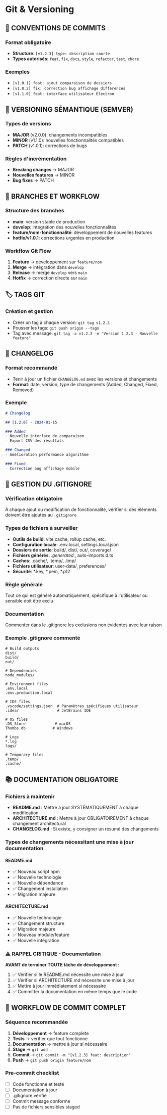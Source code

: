 # Git & Versioning

## 📝 CONVENTIONS DE COMMITS

### Format obligatoire
- **Structure**: `[v1.2.3] type: description courte`
- **Types autorisés**: `feat`, `fix`, `docs`, `style`, `refactor`, `test`, `chore`

### Exemples
- `[v1.0.1] feat: ajout comparaison de dossiers`
- `[v1.0.2] fix: correction bug affichage différences`
- `[v1.1.0] feat: interface utilisateur Electron`

## 🔢 VERSIONING SÉMANTIQUE (SEMVER)

### Types de versions
- **MAJOR** (v2.0.0): changements incompatibles
- **MINOR** (v1.1.0): nouvelles fonctionnalités compatibles
- **PATCH** (v1.0.1): corrections de bugs

### Règles d'incrémentation
- **Breaking changes** → MAJOR
- **Nouvelles features** → MINOR
- **Bug fixes** → PATCH

## 🌿 BRANCHES ET WORKFLOW

### Structure des branches
- **main**: version stable de production
- **develop**: intégration des nouvelles fonctionnalités
- **feature/nom-fonctionnalité**: développement de nouvelles features
- **hotfix/v1.0.1**: corrections urgentes en production

### Workflow Git Flow
1. **Feature** → développement sur `feature/nom`
2. **Merge** → intégration dans `develop`
3. **Release** → merge `develop` vers `main`
4. **Hotfix** → correction directe sur `main`

## 🏷️ TAGS GIT

### Création et gestion
- Créer un tag à chaque version: `git tag v1.2.3`
- Pousser les tags: `git push origin --tags`
- Tag avec message: `git tag -a v1.2.3 -m "Version 1.2.3 - Nouvelle feature"`

## 📜 CHANGELOG

### Format recommandé
- Tenir à jour un fichier `CHANGELOG.md` avec les versions et changements
- **Format**: date, version, type de changements (Added, Changed, Fixed, Removed)

### Exemple
```markdown
# Changelog

## [1.2.0] - 2024-01-15

### Added
- Nouvelle interface de comparaison
- Export CSV des résultats

### Changed
- Amélioration performance algorithme

### Fixed
- Correction bug affichage mobile
```

## 🙈 GESTION DU .GITIGNORE

### Vérification obligatoire
À chaque ajout ou modification de fonctionnalité, vérifier si des éléments doivent être ajoutés au `.gitignore`

### Types de fichiers à surveiller
- **Outils de build**: vite cache, rollup cache, etc.
- **Configuration locale**: .env.local, settings.local.json
- **Dossiers de sortie**: build/, dist/, out/, coverage/
- **Fichiers générés**: *.generated.*, auto-imports.d.ts
- **Caches**: .cache/, .temp/, .tmp/
- **Fichiers utilisateur**: user-data/, preferences/
- **Sécurité**: *.key, *.pem, *.p12

### Règle générale
Tout ce qui est généré automatiquement, spécifique à l'utilisateur ou sensible doit être exclu

### Documentation
Commenter dans le .gitignore les exclusions non évidentes avec leur raison

### Exemple .gitignore commenté
```gitignore
# Build outputs
dist/
build/
out/

# Dependencies
node_modules/

# Environment files
.env.local
.env.production.local

# IDE files
.vscode/settings.json  # Paramètres spécifiques utilisateur
.idea/                 # JetBrains IDE

# OS files
.DS_Store             # macOS
Thumbs.db            # Windows

# Logs
*.log
logs/

# Temporary files
.temp/
.cache/
```

## 📚 DOCUMENTATION OBLIGATOIRE

### Fichiers à maintenir
- **README.md** : Mettre à jour SYSTÉMATIQUEMENT à chaque modification
- **ARCHITECTURE.md** : Mettre à jour OBLIGATOIREMENT à chaque changement architectural
- **CHANGELOG.md** : Si existe, y consigner un résumé des changements

### Types de changements nécessitant une mise à jour documentation

#### README.md
- ✅ Nouveau script npm
- ✅ Nouvelle technologie
- ✅ Nouvelle dépendance
- ✅ Changement installation
- ✅ Migration majeure

#### ARCHITECTURE.md
- ✅ Nouvelle technologie
- ✅ Changement structure
- ✅ Migration majeure
- ✅ Nouveau module/feature
- ✅ Nouvelle intégration

### ⚠️ RAPPEL CRITIQUE - Documentation

**AVANT de terminer TOUTE tâche de développement :**
1. ✅ Vérifier si le README.md nécessite une mise à jour
2. ✅ Vérifier si ARCHITECTURE.md nécessite une mise à jour
3. ✅ Mettre à jour immédiatement si nécessaire
4. ✅ Committer la documentation en même temps que le code

## 🔄 WORKFLOW DE COMMIT COMPLET

### Séquence recommandée
1. **Développement** → feature complete
2. **Tests** → vérifier que tout fonctionne
3. **Documentation** → mettre à jour si nécessaire
4. **Stage** → `git add .`
5. **Commit** → `git commit -m "[v1.2.3] feat: description"`
6. **Push** → `git push origin feature/nom`

### Pre-commit checklist
- [ ] Code fonctionne et testé
- [ ] Documentation à jour
- [ ] .gitignore vérifié
- [ ] Commit message conforme
- [ ] Pas de fichiers sensibles staged
